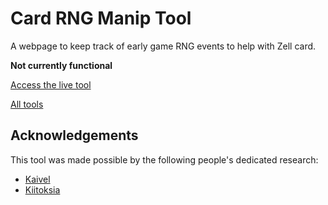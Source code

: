 # Card RNG Manip Tool
A webpage to keep track of early game RNG events to help with Zell card.

**Not currently functional**

[Access the live tool](https://galbadia.garden/card-manip)

[All tools](https://galbadia.garden)

## Acknowledgements
This tool was made possible by the following people's dedicated research:
- [Kaivel](https://www.twitch.tv/kaivel)
- [Kiitoksia](https://twitch.tv/Kiitoksia)
